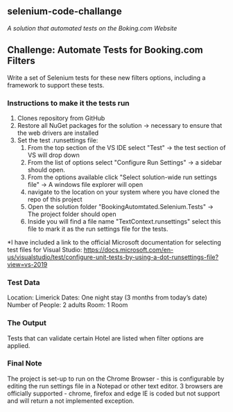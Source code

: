 ## selenium-code-challange
*A solution that automated tests on the Boking.com Website*

## Challenge: Automate Tests for Booking.com Filters 

Write a set of Selenium tests for these new filters options, including a framework to support these tests.

### Instructions to make it the tests run 
1. Clones repository from GitHub
2. Restore all NuGet packages for the solution -> necessary to ensure that the web drivers are installed
3. Set the test .runsettings file:
    1. From the top section of the VS IDE select "Test" -> the test section of VS will drop down
    2. From the list of options select "Configure Run Settings" -> a sidebar should open.
    3. From the options available click "Select solution-wide run settings file" -> A windows file explorer will open
    4. navigate to the location on your system where you have cloned the repo of this project
    5. Open the solution folder "BookingAutomtated.Selenium.Tests" -> The project folder should open 
    6. Inside you will find a file name "TextContext.runsettings" select this file to mark it as the run settings file for the tests. 
    
*I have included a link to the official Microsoft documentation for selecting test files for Visual Studio: https://docs.microsoft.com/en-us/visualstudio/test/configure-unit-tests-by-using-a-dot-runsettings-file?view=vs-2019

### Test Data
Location: Limerick
Dates: One night stay (3 months from today’s date)
Number of People: 2 adults
Room: 1 Room

### The Output
Tests that can validate certain Hotel are listed when filter options are applied. 

### Final Note
The project is set-up to run on the Chrome Browser - this is configurable by editing the run settings file in a Notepad or other text editor. 3 browsers are officially supported - chrome, firefox and edge IE is coded but not support and will return a not implemented exception.
